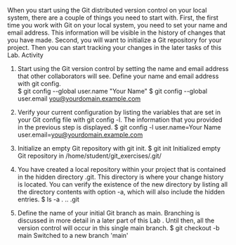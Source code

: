 When you start using the Git distributed version control on your local system, there are a couple of things you need to start with. First, the first time you work with Git on your local system, you need to set your name and email address. This information will be visible in the history of changes that you have made.
Second, you will want to initialize a Git repository for your project. Then you can start tracking your changes in the later tasks of this Lab.
Activity
	
1. Start using the Git version control by setting the name and email address that other collaborators will see. Define your name and email address with git config.  
$ git config --global user.name "Your Name"
$ git config --global user.email you@yourdomain.example.com

2. Verify your current configuration by listing the variables that are set in your Git config file with git config -l. The information that you provided in the previous step is displayed.
$ git config -l
user.name=Your Name
user.email=you@yourdomain.example.com

3. Initialize an empty Git repository with git init.
$ git init
Initialized empty Git repository in /home/student/git_exercises/.git/

4. You have created a local repository within your project that is contained in the hidden directory .git. This directory is where your change history is located. You can verify the existence of the new directory by listing all the directory contents with option -a, which will also include the hidden entries.
$ ls -a
.  ..  .git

5. Define the name of your initial Git branch as main. Branching is discussed in more detail in a later part of this Lab  . Until then, all the version control will occur in this single main branch. 
$ git checkout -b main
Switched to a new branch 'main'


